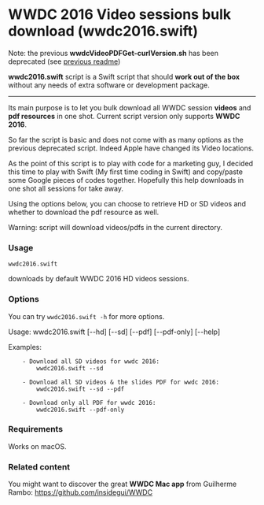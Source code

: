 WWDC 2016 Video sessions bulk download (wwdc2016.swift)
================

Note: the previous **wwdcVideoPDFGet-curlVersion.sh** has been deprecated (see [previous readme](https://github.com/ohoachuck/wwdc-downloader/blob/master/DEPRECATED-README.md))

**wwdc2016.swift** script is a Swift script that should **work out of the box** without any needs of extra software or development package.
** **

Its main purpose is to let you bulk download all WWDC session **videos** and **pdf resources** in one shot.
Current script version only supports **WWDC 2016**.

So far the script is basic and does not come with as many options as the previous deprecated script. Indeed Apple have changed its Video locations.

As the point of this script is to play with code for a marketing guy, I decided this time to play with Swift (My first time coding in Swift) and copy/paste some Google pieces of codes together. Hopefully this help downloads in one shot all sessions for take away.

Using the options below, you can choose to retrieve HD or SD videos and whether to download the pdf resource as well.

Warning: script will download videos/pdfs in the current directory.

### Usage
`wwdc2016.swift`

downloads by default WWDC 2016 HD videos sessions.

### Options
You can try `wwdc2016.swift -h` for more options.

Usage: 	wwdc2016.swift [--hd] [--sd] [--pdf] [--pdf-only] [--help]

Examples:

		- Download all SD videos for wwdc 2016:
			wwdc2016.swift --sd
			
		- Download all SD videos & the slides PDF for wwdc 2016:
			wwdc2016.swift --sd --pdf
		
		- Download only all PDF for wwdc 2016:
			wwdc2016.swift --pdf-only

### Requirements
Works on macOS.


### Related content
You might want to discover the great **WWDC Mac app** from Guilherme Rambo:  https://github.com/insidegui/WWDC
